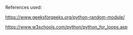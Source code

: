 References used:

https://www.geeksforgeeks.org/python-random-module/

https://www.w3schools.com/python/python_for_loops.asp